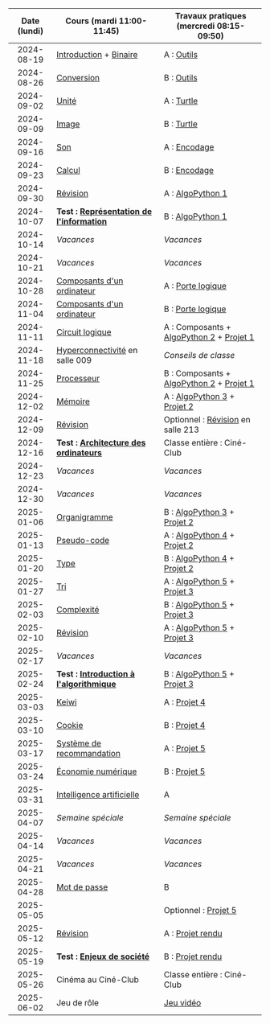 | Date (lundi) | Cours (mardi 11:00-11:45)                                         | Travaux pratiques (mercredi 08:15-09:50)                                                         |
| :----------: | ----------------------------------------------------------------- | ------------------------------------------------------------------------------------------------ |
|  2024-08-19  | [Introduction](/docs/1m/intro) + [Binaire](/docs/1m/repr/binaire) | A : [Outils](/docs/1m/prog/outils)                                                               |
|  2024-08-26  | [Conversion](/docs/1m/repr/conversion)                            | B : [Outils](/docs/1m/prog/outils)                                                               |
|  2024-09-02  | [Unité](/docs/1m/repr/unite)                                      | A : [Turtle](/docs/1m/prog/turtle)                                                               |
|  2024-09-09  | [Image](/docs/1m/repr/image)                                      | B : [Turtle](/docs/1m/prog/turtle)                                                               |
|  2024-09-16  | [Son](/docs/1m/repr/son)                                          | A : [Encodage](/docs/1m/repr/encodage)                                                           |
|  2024-09-23  | [Calcul](/docs/1m/repr/calcul)                                    | B : [Encodage](/docs/1m/repr/encodage)                                                           |
|  2024-09-30  | [Révision](/docs/1m/repr/revision)                                | A : [AlgoPython 1](/docs/1m/prog/algopython-1)                                                   |
|  2024-10-07  | **Test : [Représentation de l'information](/docs/1m/repr)**       | B : [AlgoPython 1](/docs/1m/prog/algopython-1)                                                   |
|  2024-10-14  | _Vacances_                                                        | _Vacances_                                                                                       |
|  2024-10-21  | _Vacances_                                                        | _Vacances_                                                                                       |
|  2024-10-28  | [Composants d'un ordinateur](/docs/1m/arch/composants)            | A : [Porte logique](/docs/1m/arch/porte)                                                         |
|  2024-11-04  | [Composants d'un ordinateur](/docs/1m/arch/composants)            | B : [Porte logique](/docs/1m/arch/porte)                                                         |
|  2024-11-11  | [Circuit logique](/docs/1m/arch/circuit)                          | A : Composants + [AlgoPython 2](/docs/1m/prog/algopython-2) + [Projet 1](/docs/1m/prog/projet-1) |
|  2024-11-18  | [Hyperconnectivité](/docs/hyperconnectivite) en salle 009         | _Conseils de classe_                                                                             |
|  2024-11-25  | [Processeur](/docs/1m/arch/processeur)                            | B : Composants + [AlgoPython 2](/docs/1m/prog/algopython-2) + [Projet 1](/docs/1m/prog/projet-1) |
|  2024-12-02  | [Mémoire](/docs/1m/arch/memoire)                                  | A : [AlgoPython 3](/docs/1m/prog/algopython-3) + [Projet 2](/docs/1m/prog/projet-2)              |
|  2024-12-09  | [Révision](/docs/1m/arch/revision)                                | Optionnel : [Révision](/docs/1m/arch/revision) en salle 213                                      |
|  2024-12-16  | **Test : [Architecture des ordinateurs](/docs/1m/arch)**          | Classe entière : Ciné-Club                                                                       |
|  2024-12-23  | _Vacances_                                                        | _Vacances_                                                                                       |
|  2024-12-30  | _Vacances_                                                        | _Vacances_                                                                                       |
|  2025-01-06  | [Organigramme](/docs/1m/algo/organigramme)                        | B : [AlgoPython 3](/docs/1m/prog/algopython-3) + [Projet 2](/docs/1m/prog/projet-2)              |
|  2025-01-13  | [Pseudo-code](/docs/1m/algo/pseudocode)                           | A : [AlgoPython 4](/docs/1m/prog/algopython-4) + [Projet 2](/docs/1m/prog/projet-2)              |
|  2025-01-20  | [Type](/docs/1m/algo/type)                                        | B : [AlgoPython 4](/docs/1m/prog/algopython-4) + [Projet 2](/docs/1m/prog/projet-2)              |
|  2025-01-27  | [Tri](/docs/1m/algo/tri)                                          | A : [AlgoPython 5](/docs/1m/prog/algopython-5) + [Projet 3](/docs/1m/prog/projet-3)              |
|  2025-02-03  | [Complexité](/docs/1m/algo/complexite)                            | B : [AlgoPython 5](/docs/1m/prog/algopython-5) + [Projet 3](/docs/1m/prog/projet-3)              |
|  2025-02-10  | [Révision](/docs/1m/algo/revision)                                | A : [AlgoPython 5](/docs/1m/prog/algopython-5) + [Projet 3](/docs/1m/prog/projet-3)              |
|  2025-02-17  | _Vacances_                                                        | _Vacances_                                                                                       |
|  2025-02-24  | **Test : [Introduction à l'algorithmique](/docs/1m/algo)**        | B : [AlgoPython 5](/docs/1m/prog/algopython-5) + [Projet 3](/docs/1m/prog/projet-3)              |
|  2025-03-03  | [Keiwi](https://keiwi.cindytang.ch/)                              | A : [Projet 4](/docs/1m/prog/projet-4)                                                           |
|  2025-03-10  | [Cookie](/docs/1m/enje/cookie)                                    | B : [Projet 4](/docs/1m/prog/projet-4)                                                           |
|  2025-03-17  | [Système de recommandation](/docs/1m/enje/recommandation)         | A : [Projet 5](/docs/1m/prog/projet-5)                                                           |
|  2025-03-24  | [Économie numérique](/docs/1m/enje/economie)                      | B : [Projet 5](/docs/1m/prog/projet-5)                                                           |
|  2025-03-31  | [Intelligence artificielle](/docs/1m/enje/ia)                     | A                                                                                                |
|  2025-04-07  | _Semaine spéciale_                                                | _Semaine spéciale_                                                                               |
|  2025-04-14  | _Vacances_                                                        | _Vacances_                                                                                       |
|  2025-04-21  | _Vacances_                                                        | _Vacances_                                                                                       |
|  2025-04-28  | [Mot de passe](/docs/1m/enje/mot-de-passe)                        | B                                                                                                |
|  2025-05-05  |                                                                   | Optionnel : [Projet 5](/docs/1m/prog/projet-5)                                                   |
|  2025-05-12  | [Révision](/docs/1m/enje/revision)                                | A : [Projet rendu](/docs/1m/prog/projet-rendu)                                                   |
|  2025-05-19  | **Test : [Enjeux de société](/docs/1m/enje)**                     | B : [Projet rendu](/docs/1m/prog/projet-rendu)                                                   |
|  2025-05-26  | Cinéma au Ciné-Club                                               | Classe entière : Ciné-Club                                                                       |
|  2025-06-02  | Jeu de rôle                                                       | [Jeu vidéo](/docs/1m/prog/jeu-video)                                                             |
